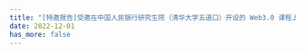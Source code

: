 ```yaml
---
title: "[特邀报告]受邀在中国人民银行研究生院（清华大学五道口）开设的 Web3.0 课程上发表题为“智能合约和零知识证明”的演讲。"
date: 2022-12-01
has_more: false
---
```

